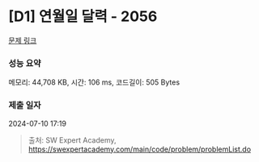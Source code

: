 # [D1] 연월일 달력 - 2056 

[문제 링크](https://swexpertacademy.com/main/code/problem/problemDetail.do?contestProbId=AV5QLkdKAz4DFAUq) 

### 성능 요약

메모리: 44,708 KB, 시간: 106 ms, 코드길이: 505 Bytes

### 제출 일자

2024-07-10 17:19



> 출처: SW Expert Academy, https://swexpertacademy.com/main/code/problem/problemList.do